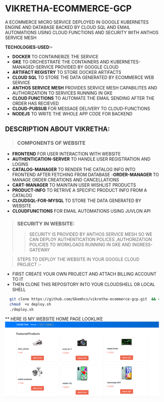 # VIKRETHA-ECOMMERCE-GCP
A ECOMMERCE MICRO SERVICE DEPLOYED IN GOOGLE KUBERNETES ENGINE AND DATABASE BACKED BY CLOUD SQL AND EMAIL AUTOMATIONS USING CLOUD FUNCTIONS AND SECURITY WITH ANTHOS SERVICE MESH

**TECHOLOGIES-USED:-**
 
- **DOCKER** TO CONTAINERIZE THE SERVICE
- **GKE** TO ORCHESTRATE THE CONTAINERS AND KUBERNETES-MANAGED-SERVICE PROVIDED BY GOOGLE CLOUD
- **ARTIFACT REGISTRY** TO STORE DOCKER ARTIFACTS
- **CLOUD SQL** TO STORE THE DATA GENERATED BY ECOMMERCE WEB SERVICE
- **ANTHOS SERVICE MESH** PROVIDES SERVICE MESH CAPABILITES AND AUTHORIZATION TO SERVICES RUNNING IN GKE
- **CLOUD FUNCTIONS** TO AUTOMATE THE EMAIL SENDING AFTER THE ORDER HAS RECIEVED
- **CLOUD-PUBSUB** FOR MESSAGE DELIVERY TO CLOUD-FUNCTIONS
- **NODEJS** TO WRITE THE WHOLE APP CODE FOR BACKEND
## DESCRIPTION ABOUT VIKRETHA:

> ### COMPONENTS OF WEBSITE
- **FRONTEND** FOR USER INTERACTION WITH WEBSITE
- **AUTHENTICATION-SERVER** TO HANDLE USER REGISTRATION AND LOGINS
- **CATALOG-MANAGER** TO RENDER THE CATALOG INFO INTO FRONTEND AFTER FETCHING FROM DATABASE
-**ORDER-MANAGER** TO MANAGE ORDER CREATIONS AND CANCELLATIONS
- **CART-MANAGER** TO MAINTAIN USER WISHLIST PRODUCTS
- **PRODUCT-INFO** TO RETRIVE A SPECIFIC PRODUCT INFO FROM  A CATALOG
- **CLOUDSQL-FOR-MYSQL** TO STORE THE DATA GENERATED BY WEBSITE
- **CLOUDFUNCTIONS** FOR EMAIL AUTOMATIONS USING JUVLON API
> ### SECURITY IN WEBSITE:
>> SECURITY  IS PROVIDED BY  ANTHOS SERVICE MESH SO WE CAN DEPLOY AUTHENTICATION POLICES ,AUTHORIZATION POLICIES TO WORKLOADS RUNNING IN GKE  AND  INGRESS-GATEWAY 

> STEPS TO DEPLOY THE WEBSITE IN YOUR GOOGLE CLOUD PROJECT :-
 - FIRST CREATE YOUR OWN PROJECT AND ATTACH BILLING ACCOUNT TO IT
 - THEN CLONE THIS REPOSITORY INTO YOUR CLOUDSHELL OR LOCAL SHELL
  ``` bash
    git clone https://github.com/Gkemhcs/vikretha-ecommerce-gcp.git  && cd vikretha-ecommerce-gcp
    chmod  +x deploy.sh
    ./deploy.sh
 ```
** HERE IS MY WEBSITE HOME PAGE LOOKLIKE
![VIKRETHA-HOMEPAGE](./vikretha-screenshots/vikretha-home.png)
